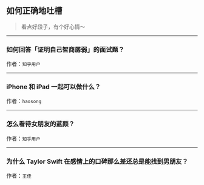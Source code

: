 ## 如何正确地吐槽

> 看点好段子，有个好心情～


 
---

### 如何回答「证明自己智商孱弱」的面试题？

> 


作者：`知乎用户`

---

### iPhone 和 iPad 一起可以做什么？

> 


作者：`haosong`

---

### 怎么看待女朋友的蓝颜？

> 


作者：`知乎用户`

---

### 为什么 Taylor Swift 在感情上的口碑那么差还总是能找到男朋友？

> 


作者：`王佳`